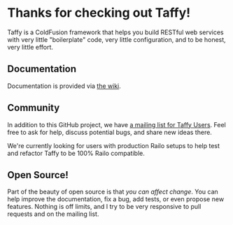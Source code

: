 # Thanks for checking out Taffy!

Taffy is a ColdFusion framework that helps you build RESTful web services with very little "boilerplate" code, very little configuration, and to be honest, very little effort.

## Documentation

Documentation is provided via [the wiki](https://github.com/atuttle/Taffy/wiki).

## Community

In addition to this GitHub project, we have [a mailing list for Taffy Users][1]. Feel free to ask for help, discuss potential bugs, and share new ideas there.

We're currently looking for users with production Railo setups to help test and refactor Taffy to be 100% Railo compatible.

## Open Source!

Part of the beauty of open source is that _you can affect change_. You can help improve the documentation, fix a bug, add tests, or even propose new features. Nothing is off limits, and I try to be very responsive to pull requests and on the mailing list.

[1]:https://groups.google.com/forum/#!forum/taffy-users
